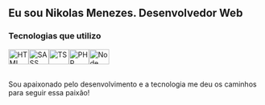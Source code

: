 ## Eu sou Nikolas Menezes. Desenvolvedor Web

### Tecnologias que utilizo

<div style="display: flex">

<img align="center" alt="HTML" height="30" width="40" src="https://cdn.jsdelivr.net/gh/devicons/devicon/icons/react/react-original.svg">
<img align="center" alt="SASS" height="30" width="40" src="https://cdn.jsdelivr.net/gh/devicons/devicon/icons/sass/sass-original.svg">
<img align="center" alt="TS" height="30" width="40" src="https://cdn.jsdelivr.net/gh/devicons/devicon/icons/typescript/typescript-original.svg">
<img align="center" alt="PHP" height="30" width="40" src="https://cdn.jsdelivr.net/gh/devicons/devicon/icons/php/php-original.svg">
<img align="center" alt="Node JS" height="30" width="40" src="https://cdn.jsdelivr.net/gh/devicons/devicon/icons/nodejs/nodejs-original.svg">

</div>
<br>
<p style="margin-bottom: 20px;" >Sou apaixonado pelo desenvolvimento e a tecnologia me deu os caminhos para seguir essa paixão!</p
